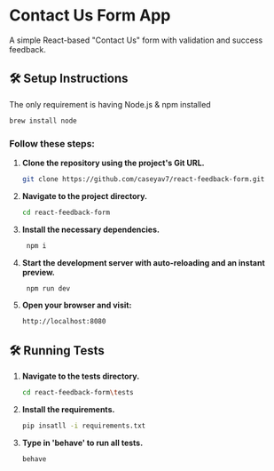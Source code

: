 # Contact Us Form App

A simple React-based "Contact Us" form with validation and success feedback.

## 🛠️ Setup Instructions

The only requirement is having Node.js & npm installed
  ```bash
  brew install node
  ```
### Follow these steps:

1. **Clone the repository using the project's Git URL.**
   ```bash
   git clone https://github.com/caseyav7/react-feedback-form.git

2. **Navigate to the project directory.**
   ```bash
   cd react-feedback-form

3. **Install the necessary dependencies.**
   ```bash
    npm i

4. **Start the development server with auto-reloading and an instant preview.**
   ```bash
    npm run dev

5. **Open your browser and visit:**
   ```bash
   http://localhost:8080
   
## 🛠️ Running Tests

1. **Navigate to the tests directory.**
   ```bash
   cd react-feedback-form\tests

2. **Install the requirements.**
    ```bash
    pip insatll -i requirements.txt
    ```
    
3. **Type in 'behave' to run all tests.**
    ```bash
    behave
